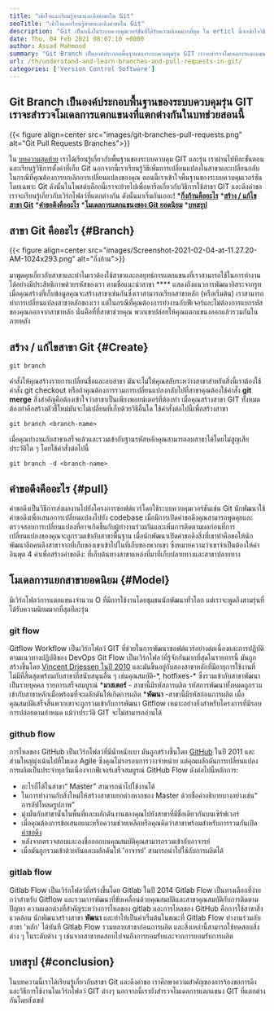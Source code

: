 ```yaml
---
title: "เข้าใจและเรียนรู้สาขาและดึงคำขอใน Git" 
seoTitle: "เข้าใจและเรียนรู้สาขาและดึงคำขอใน Git" 
description: "Git เป็นหนึ่งในระบบควบคุมเวอร์ชันที่ได้รับความนิยมมากที่สุด ใน erticl นี้จะเข้าใจวิธีใช้กิ่งก้านและดึงคำขอ" 
date: Thu, 04 Feb 2021 08:07:10 +0000
author: Assad Mahmood
summary: "Git Branch เป็นองค์ประกอบพื้นฐานของระบบควบคุมรุ่น GIT เราจะสำรวจโมเดลการแตกแขนงที่แตกต่างกันในบทช่วยสอนนี้" 
url: /th/understand-and-learn-branches-and-pull-requests-in-git/
categories: ['Version Control Software']
---
```


## Git Branch เป็นองค์ประกอบพื้นฐานของระบบควบคุมรุ่น GIT เราจะสำรวจโมเดลการแตกแขนงที่แตกต่างกันในบทช่วยสอนนี้

{{< figure align=center src="images/git-branches-pull-requests.png" alt="Git Pull Requests Branches">}}

ใน [บทความสุดท้าย][1] เราได้เรียนรู้เกี่ยวกับพื้นฐานของระบบควบคุม GIT และรุ่น เราผ่านไปทีละขั้นตอนและเรียนรู้วิธีการตั้งค่าที่เก็บ Git นอกจากนี้เราเรียนรู้วิธีเพิ่มการเปลี่ยนแปลงในสาขาและเปลี่ยนกลับในกรณีที่คุณต้องการยกเลิกการเปลี่ยนแปลงของคุณ ตอนนี้เราเข้าใจพื้นฐานของระบบควบคุมเวอร์ชันโดยเฉพาะ Git ดังนั้นในโพสต์บล็อกนี้เราจะย้ายไปเพื่อหารือเกี่ยวกับวิธีการใช้สาขา GIT และดึงคำขอ เราจะเรียนรู้เกี่ยวกับเวิร์กโฟลว์ที่แตกต่างกัน ดังนั้นมาเริ่มกันเถอะ!
  ***[กิ่งก้านคืออะไร][2]** 
  ***[สร้าง / แก้ไขสาขา Git][3]** 
  ***[คำขอดึงคืออะไร][4]** 
  ***[โมเดลการแตกแขนงของ Git ยอดนิยม][5]** 
  *[**บทสรุป** ][6]

## สาขา Git คืออะไร   {#Branch}

{{< figure align=center src="images/Screenshot-2021-02-04-at-11.27.20-AM-1024x293.png" alt="กิ่งก้าน">}}

มาพูดคุยเกี่ยวกับสาขาและทำไมเราต้องใช้สาขาและกลยุทธ์การแตกแขนงที่เราสามารถใช้ในการทำงานได้อย่างมีประสิทธิภาพด้วยรหัสของเรา ตามชื่อแนะนำสาขา  ****  แสดงถึงแนวการพัฒนาอิสระจากรูท
เมื่อคุณสร้างที่เก็บข้อมูลคุณจะสร้างสาขาเช่นกันซึ่งเราสามารถเรียกสาขาหลัก (หรือเริ่มต้น) เราสามารถทำการเปลี่ยนแปลงสาขาหลักของเรา แต่ในกรณีที่คุณต้องการทำงานกับฟีเจอร์และไม่ต้องการแยกรหัสของคุณออกจากสาขาหลัก นั่นคือที่ที่สาขาช่วยคุณ พวกเขาปล่อยให้คุณแตกแขนงออกแล้วรวมกันในภายหลัง

## สร้าง / แก้ไขสาขา Git   {#Create}
```
git branch
```
คำสั่งให้คุณสร้างรายการเปลี่ยนชื่อและลบสาขา มันจะไม่ให้คุณสลับระหว่างสาขาสำหรับสิ่งนี้เราต้องใช้คำสั่ง git checkout หรือถ้าคุณต้องการรวมการเปลี่ยนแปลงกลับไปที่สาขาคุณต้องใช้คำสั่ง **git merge** 
สิ่งสำคัญคือต้องเข้าใจว่าสาขาเป็นเพียงพอยน์เตอร์ที่ต้องทำ เมื่อคุณสร้างสาขา GIT ทั้งหมดต้องทำคือสร้างตัวชี้ใหม่มันจะไม่เปลี่ยนที่เก็บด้วยวิธีอื่นใด
ใช้คำสั่งต่อไปนี้เพื่อสร้างสาขา
```
git branch <branch-name>
```
เมื่อคุณทำงานกับสาขาเสร็จแล้วและรวมเข้ากับฐานรหัสหลักคุณสามารถลบสาขาได้โดยไม่สูญเสียประวัติใด ๆ โดยใช้คำสั่งต่อไปนี้
```
git branch -d <branch-name>
```

## คำขอดึงคืออะไร   {#pull}
คำขอดึงเป็นวิธีการส่งผลงานไปยังโครงการซอฟต์แวร์โดยใช้ระบบควบคุมเวอร์ชันเช่น Git นักพัฒนาใช้คำขอดึงเพื่อเสนอการเปลี่ยนแปลงไปยัง codebase เมื่อมีการเปิดคำขอดึงคุณสามารถพูดคุยและตรวจสอบการเปลี่ยนแปลงที่อาจเกิดขึ้นกับผู้ทำงานร่วมกันและเพิ่มการติดตามผลก่อนที่การเปลี่ยนแปลงของคุณจะถูกรวมเข้ากับสาขาพื้นฐาน
เมื่อนักพัฒนาเปิดคำขอดึงสิ่งที่เขาทำคือขอให้นักพัฒนาอีกคนดึงสาขาจากที่เก็บของเขาเข้าไปในที่เก็บของพวกเขา ซึ่งหมายความว่าเขาจำเป็นต้องให้ค่าอินพุต 4 ค่าเพื่อสร้างคำขอดึง: ที่เก็บต้นทางสาขาแหล่งที่มาที่เก็บปลายทางและสาขาปลายทาง

## โมเดลการแยกสาขายอดนิยม   {#Model}
มีเวิร์กโฟลว์การแตกแขนงจำนวน O ที่มีการใช้งานโดยชุมชนนักพัฒนาทั่วโลก แต่เราจะพูดถึงสามรุ่นที่ได้รับความนิยมมากที่สุดทีละรุ่น

### git flow
Gitflow Workflow เป็นเวิร์กโฟลว์ GIT ที่ช่วยในการพัฒนาซอฟต์แวร์อย่างต่อเนื่องและการปฏิบัติตามแนวทางปฏิบัติของ DevOps Git Flow เป็นเวิร์กโฟลว์ที่รู้จักกันมากที่สุดในรายการนี้ มันถูกสร้างขึ้นโดย [Vincent Driessen ในปี 2010][7] และมันขึ้นอยู่กับสองสาขาหลักที่มีอายุการใช้งานที่ไม่มีที่สิ้นสุดพร้อมกับสาขาที่สนับสนุนอื่น ๆ เช่นคุณสมบัติ-\*, hotfixes-\* ซึ่งรวมเข้ากับสาขาพัฒนาเป็นรายบุคคล รายการเสร็จสมบูรณ์
  ***มาสเตอร์**  - สาขานี้มีรหัสการผลิต รหัสการพัฒนาทั้งหมดถูกรวมเข้ากับสาขาหลักเมื่อพร้อมที่จะผลักดันให้เกิดการผลิต
  ***พัฒนา** -สาขานี้มีรหัสก่อนการผลิต เมื่อคุณสมบัติเสร็จสิ้นพวกเขาจะถูกรวมเข้ากับการพัฒนา
Gitflow เหมาะอย่างยิ่งสำหรับโครงการที่มีรอบการปล่อยตามกำหนด แม้ว่าประวัติ GIT จะไม่สามารถอ่านได้

### github flow
การไหลของ GitHub เป็นเวิร์กโฟลว์ที่มีน้ำหนักเบา มันถูกสร้างขึ้นโดย [GitHub][8] ในปี 2011 และส่วนใหญ่มุ่งเน้นไปที่โมเดล Agile ซึ่งคุณไม่รอรอบการวางจำหน่าย แต่คุณผลักดันการเปลี่ยนแปลงการผลิตเป็นประจำทุกวันเนื่องจากฟีเจอร์เสร็จสมบูรณ์
GitHub Flow ดังต่อไปนี้หลักการ:
  * อะไรก็ได้ในสาขา“ Master” สามารถนำไปใช้งานได้
  * ในการทำงานกับสิ่งใหม่ให้สร้างสาขาแยกต่างหากของ Master ด้วยชื่อคำอธิบายบางอย่างเช่น“ การอัปโหลดรูปภาพ”
  * มุ่งมั่นกับสาขานั้นในพื้นที่และผลักดันงานของคุณไปยังสาขาที่มีชื่อเดียวกันบนเซิร์ฟเวอร์
  * เมื่อคุณต้องการข้อเสนอแนะหรือความช่วยเหลือหรือคุณคิดว่าสาขาพร้อมสำหรับการรวมกันเปิด [คำขอดึง][4]
  * หลังจากตรวจสอบและลงชื่อออกบนคุณสมบัติคุณสามารถรวมเข้ากับอาจารย์
  * เมื่อมันถูกรวมเข้าด้วยกันและผลักดันให้ 'อาจารย์' สามารถนำไปใช้กับการผลิตได้

### gitlab flow
Gitlab Flow เป็นเวิร์กโฟลว์ที่สร้างขึ้นโดย Gitlab ในปี 2014 Gitlab Flow เป็นทางเลือกที่ง่ายกว่าสำหรับ Gitflow และรวมการพัฒนาที่ขับเคลื่อนด้วยคุณสมบัติและสาขาคุณสมบัติกับการติดตามปัญหา ความแตกต่างที่สำคัญระหว่างการไหลของ gitlab และการไหลของ GitHub คือการใช้สาขาสิ่งแวดล้อม
นักพัฒนาสร้างสาขา **พัฒนา**  และทำให้เป็นค่าเริ่มต้นในขณะที่ Gitlab Flow ทำงานร่วมกับสาขา 'หลัก' ได้ทันที Gitlab Flow รวมหลายสาขาก่อนการผลิต และสิ่งเหล่านี้สามารถใช้ทดสอบสิ่งต่าง ๆ ในระดับต่าง ๆ เช่นจากสาขาทดสอบไปจนถึงการยอมรับและจากการยอมรับการผลิต

## บทสรุป   {#conclusion}
ในบทความนี้เราได้เรียนรู้เกี่ยวกับสาขา Git และดึงคำขอ เราศึกษาความสำคัญของการร้องขอการดึงและวิธีการใช้งานในเวิร์กโฟลว์ GIT ต่างๆ นอกจากนี้เรายังสำรวจโมเดลการแตกแขนง GIT ที่แตกต่างกันโดยสังเขป

  
[1]: https://blog.containerize.com/2021/01/08/guide-to-version-control-and-source-code-management-using-git/
[2]: #branch
[3]: #create
[4]: #pull
[5]: #model
[6]: #conclusion
[7]: https://nvie.com/posts/a-successful-git-branching-model/
[8]: http://scottchacon.com/2011/08/31/github-flow.html
